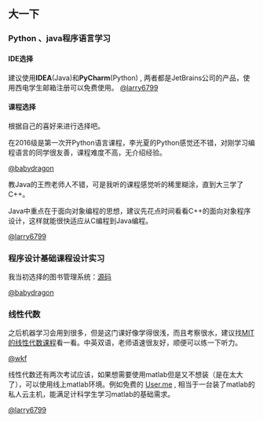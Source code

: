 ## 大一下

### Python 、java程序语言学习

#### IDE选择
 建议使用**IDEA**(Java)和**PyCharm**(Python) ,
 两者都是JetBrains公司的产品，使用西电学生邮箱注册可以免费使用。
 [@larry6799](<https://github.com/larry6799>)

#### 课程选择

根据自己的喜好来进行选择吧。

在2016级是第一次开Python语言课程，李光夏的Python感觉还不错，对刚学习编程语言的同学很友善，课程难度不高，无介绍经验。

[@babydragon](<https://github.com/baolintian>)

教Java的王煦老师人不错，可是我听的课程感觉听的稀里糊涂，直到大三学了C++。

Java中重点在于面向对象编程的思想，建议先花点时间看看C++的面向对象程序设计，这样就能很快适应从C编程到Java编程。

[@larry6799](<https://github.com/larry6799>)

### 程序设计基础课程设计实习

我当初选择的图书管理系统：[源码](<https://blog.csdn.net/bbtl_ast/article/details/62439748>)

[@babydragon](<https://github.com/baolintian>)

### 线性代数

之后机器学习会用到很多，但是这门课好像学得很浅，而且考察很水，建议找[MIT的线性代数课程](<https://www.bilibili.com/video/BV1zx411g7gq?from=search&seid=1257909976419465668>)看一看。中英双语，老师语速很友好，顺便可以练一下听力。

[@wkf](<https://github.com/kfwang-jpg>)

线性代数还有两次考试应该，如果想需要使用matlab但是又不想装（是在太大了），可以使用线上matlab环境。例如免费的 [User.me](https://www.uzer.me/) , 相当于一台装了matlab的私人云主机，能满足计科学生学习matlab的基础需求。

[@larry6799](<https://github.com/larry6799>)

